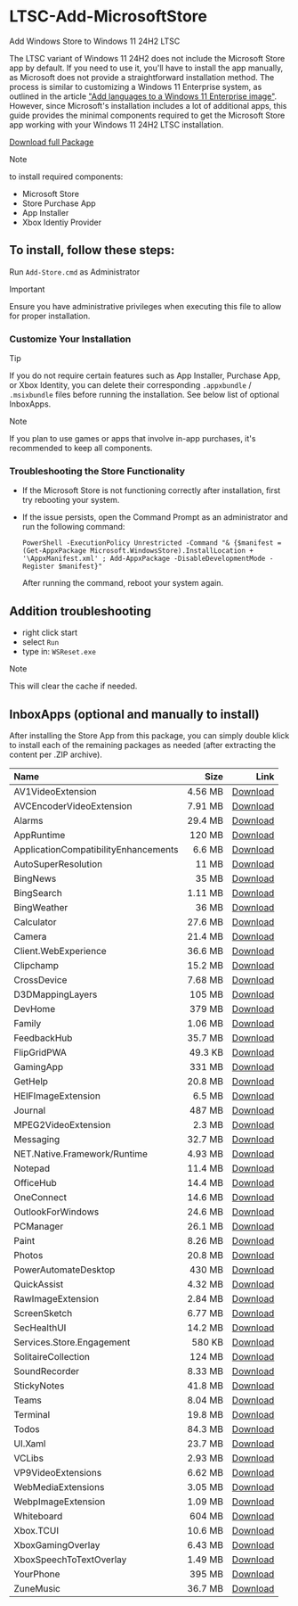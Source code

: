 # LTSC-Add-MicrosoftStore
Add Windows Store to Windows 11 24H2 LTSC

The LTSC variant of Windows 11 24H2 does not include the Microsoft Store app by default. If you need to use it, you'll have to install the app manually, as Microsoft does not provide a straightforward installation method. The process is similar to customizing a Windows 11 Enterprise system, as outlined in the article ["Add languages to a Windows 11 Enterprise image"](https://learn.microsoft.com/en-us/azure/virtual-desktop/windows-11-language-packs). However, since Microsoft's installation includes a lot of additional apps, this guide provides the minimal components required to get the Microsoft Store app working with your Windows 11 24H2 LTSC installation.

[Download full Package](https://github.com/minihub/LTSC-Add-MicrosoftStore/releases/download/LTSC-Add-MicrosoftStore-24H2/LTSC-Add-MicrosoftStore-24H2.zip)

> [!NOTE]
> to install required components:
> - Microsoft Store
> - Store Purchase App
> - App Installer
> - Xbox Identiy Provider

## To install, follow these steps:
Run `Add-Store.cmd` as Administrator
> [!IMPORTANT]
> Ensure you have administrative privileges when executing this file to allow for proper installation.

### Customize Your Installation
> [!TIP]
> If you do not require certain features such as App Installer, Purchase App, or Xbox Identity, you can delete their corresponding `.appxbundle` / `.msixbundle` files before running the installation. See below list of optional InboxApps.

> [!NOTE]
> If you plan to use games or apps that involve in-app purchases, it's recommended to keep all components.

### Troubleshooting the Store Functionality
- If the Microsoft Store is not functioning correctly after installation, first try rebooting your system.

- If the issue persists, open the Command Prompt as an administrator and run the following command:

  ```PowerShell -ExecutionPolicy Unrestricted -Command "& {$manifest = (Get-AppxPackage Microsoft.WindowsStore).InstallLocation + '\AppxManifest.xml' ; Add-AppxPackage -DisableDevelopmentMode -Register $manifest}"```   

  After running the command, reboot your system again.

## Addition troubleshooting    
- right click start  
- select `Run`
- type in: `WSReset.exe`

> [!NOTE]
> This will clear the cache if needed.  

## InboxApps (optional and manually to install)

After installing the Store App from this package, you can simply double klick to install each of the remaining packages as needed (after extracting the content per .ZIP archive).

|Name|Size|Link|
|:---|---:|---:|
|AV1VideoExtension|4.56 MB|[Download](https://github.com/minihub/LTSC-Add-MicrosoftStore/releases/download/LTSC-Add-MicrosoftStore-24H2/Microsoft.AV1VideoExtension.zip)|
|AVCEncoderVideoExtension|7.91 MB|[Download](https://github.com/minihub/LTSC-Add-MicrosoftStore/releases/download/LTSC-Add-MicrosoftStore-24H2/Microsoft.AVCEncoderVideoExtension.zip)|
|Alarms|29.4 MB|[Download](https://github.com/minihub/LTSC-Add-MicrosoftStore/releases/download/LTSC-Add-MicrosoftStore-24H2/Microsoft.WindowsAlarms.zip)|
|AppRuntime|120 MB|[Download](https://github.com/minihub/LTSC-Add-MicrosoftStore/releases/download/LTSC-Add-MicrosoftStore-24H2/Microsoft.WindowsAppRuntime.zip)|
|ApplicationCompatibilityEnhancements|6.6 MB|[Download](https://github.com/minihub/LTSC-Add-MicrosoftStore/releases/download/LTSC-Add-MicrosoftStore-24H2/Microsoft.ApplicationCompatibilityEnhancements.zip)|
|AutoSuperResolution|11 MB|[Download](https://github.com/minihub/LTSC-Add-MicrosoftStore/releases/download/LTSC-Add-MicrosoftStore-24H2/Microsoft.AutoSuperResolution.zip)|
|BingNews|35 MB|[Download](https://github.com/minihub/LTSC-Add-MicrosoftStore/releases/download/LTSC-Add-MicrosoftStore-24H2/Microsoft.BingNews.zip)|
|BingSearch|1.11 MB|[Download](https://github.com/minihub/LTSC-Add-MicrosoftStore/releases/download/LTSC-Add-MicrosoftStore-24H2/Microsoft.BingSearch.zip)|
|BingWeather|36 MB|[Download](https://github.com/minihub/LTSC-Add-MicrosoftStore/releases/download/LTSC-Add-MicrosoftStore-24H2/Microsoft.BingWeather.zip)|
|Calculator|27.6 MB|[Download](https://github.com/minihub/LTSC-Add-MicrosoftStore/releases/download/LTSC-Add-MicrosoftStore-24H2/Microsoft.WindowsCalculator.zip)|
|Camera|21.4 MB|[Download](https://github.com/minihub/LTSC-Add-MicrosoftStore/releases/download/LTSC-Add-MicrosoftStore-24H2/Microsoft.WindowsCamera.zip)|
|Client.WebExperience|36.6 MB|[Download](https://github.com/minihub/LTSC-Add-MicrosoftStore/releases/download/LTSC-Add-MicrosoftStore-24H2/MicrosoftWindows.Client.WebExperience.zip)|
|Clipchamp|15.2 MB|[Download](https://github.com/minihub/LTSC-Add-MicrosoftStore/releases/download/LTSC-Add-MicrosoftStore-24H2/Clipchamp.Clipchamp.zip)|
|CrossDevice|7.68 MB|[Download](https://github.com/minihub/LTSC-Add-MicrosoftStore/releases/download/LTSC-Add-MicrosoftStore-24H2/MicrosoftWindows.CrossDevice.zip)|
|D3DMappingLayers|105 MB|[Download](https://github.com/minihub/LTSC-Add-MicrosoftStore/releases/download/LTSC-Add-MicrosoftStore-24H2/Microsoft.D3DMappingLayers.zip)|
|DevHome|379 MB|[Download](https://github.com/minihub/LTSC-Add-MicrosoftStore/releases/download/LTSC-Add-MicrosoftStore-24H2/DevHome.zip)|
|Family|1.06 MB|[Download](https://github.com/minihub/LTSC-Add-MicrosoftStore/releases/download/LTSC-Add-MicrosoftStore-24H2/MicrosoftCorporationII.MicrosoftFamily.zip)|
|FeedbackHub|35.7 MB|[Download](https://github.com/minihub/LTSC-Add-MicrosoftStore/releases/download/LTSC-Add-MicrosoftStore-24H2/Microsoft.WindowsFeedbackHub.zip)|
|FlipGridPWA|49.3 KB|[Download](https://github.com/minihub/LTSC-Add-MicrosoftStore/releases/download/LTSC-Add-MicrosoftStore-24H2/FlipGridPWA.zip)|
|GamingApp|331 MB|[Download](https://github.com/minihub/LTSC-Add-MicrosoftStore/releases/download/LTSC-Add-MicrosoftStore-24H2/Microsoft.GamingApp.zip)|
|GetHelp|20.8 MB|[Download](https://github.com/minihub/LTSC-Add-MicrosoftStore/releases/download/LTSC-Add-MicrosoftStore-24H2/Microsoft.GetHelp.zip)|
|HEIFImageExtension|6.5 MB|[Download](https://github.com/minihub/LTSC-Add-MicrosoftStore/releases/download/LTSC-Add-MicrosoftStore-24H2/Microsoft.HEIFImageExtension.zip)|
|Journal|487 MB|[Download](https://github.com/minihub/LTSC-Add-MicrosoftStore/releases/download/LTSC-Add-MicrosoftStore-24H2/Microsoft.MicrosoftJournal.zip)|
|MPEG2VideoExtension|2.3 MB|[Download](https://github.com/minihub/LTSC-Add-MicrosoftStore/releases/download/LTSC-Add-MicrosoftStore-24H2/Microsoft.MPEG2VideoExtension.zip)|
|Messaging|32.7 MB|[Download](https://github.com/minihub/LTSC-Add-MicrosoftStore/releases/download/LTSC-Add-MicrosoftStore-24H2/Microsoft.Messaging.zip)|
|NET.Native.Framework/Runtime|4.93 MB|[Download](https://github.com/minihub/LTSC-Add-MicrosoftStore/releases/download/LTSC-Add-MicrosoftStore-24H2/Microsoft.NET.Native.zip)|
|Notepad|11.4 MB|[Download](https://github.com/minihub/LTSC-Add-MicrosoftStore/releases/download/LTSC-Add-MicrosoftStore-24H2/Microsoft.WindowsNotepad.zip)|
|OfficeHub|14.4 MB|[Download](https://github.com/minihub/LTSC-Add-MicrosoftStore/releases/download/LTSC-Add-MicrosoftStore-24H2/Microsoft.MicrosoftOfficeHub.zip)|
|OneConnect|14.6 MB|[Download](https://github.com/minihub/LTSC-Add-MicrosoftStore/releases/download/LTSC-Add-MicrosoftStore-24H2/Microsoft.OneConnect.zip)|
|OutlookForWindows|24.6 MB|[Download](https://github.com/minihub/LTSC-Add-MicrosoftStore/releases/download/LTSC-Add-MicrosoftStore-24H2/Microsoft.OutlookForWindows.zip)|
|PCManager|26.1 MB|[Download](https://github.com/minihub/LTSC-Add-MicrosoftStore/releases/download/LTSC-Add-MicrosoftStore-24H2/Microsoft.MicrosoftPCManager.zip)|
|Paint|8.26 MB|[Download](https://github.com/minihub/LTSC-Add-MicrosoftStore/releases/download/LTSC-Add-MicrosoftStore-24H2/Microsoft.Paint.zip)|
|Photos|20.8 MB|[Download](https://github.com/minihub/LTSC-Add-MicrosoftStore/releases/download/LTSC-Add-MicrosoftStore-24H2/Microsoft.Windows.Photos.zip)|
|PowerAutomateDesktop|430 MB|[Download](https://github.com/minihub/LTSC-Add-MicrosoftStore/releases/download/LTSC-Add-MicrosoftStore-24H2/Microsoft.PowerAutomateDesktop.zip)|
|QuickAssist|4.32 MB|[Download](https://github.com/minihub/LTSC-Add-MicrosoftStore/releases/download/LTSC-Add-MicrosoftStore-24H2/MicrosoftCorporationII.QuickAssist.zip)|
|RawImageExtension|2.84 MB|[Download](https://github.com/minihub/LTSC-Add-MicrosoftStore/releases/download/LTSC-Add-MicrosoftStore-24H2/Microsoft.RawImageExtension.zip)|
|ScreenSketch|6.77 MB|[Download](https://github.com/minihub/LTSC-Add-MicrosoftStore/releases/download/LTSC-Add-MicrosoftStore-24H2/Microsoft.ScreenSketch.zip)|
|SecHealthUI|14.2 MB|[Download](https://github.com/minihub/LTSC-Add-MicrosoftStore/releases/download/LTSC-Add-MicrosoftStore-24H2/Microsoft.SecHealthUI.zip)|
|Services.Store.Engagement|580 KB|[Download](https://github.com/minihub/LTSC-Add-MicrosoftStore/releases/download/LTSC-Add-MicrosoftStore-24H2/Microsoft.Services.Store.Engagement.zip)|
|SolitaireCollection|124 MB|[Download](https://github.com/minihub/LTSC-Add-MicrosoftStore/releases/download/LTSC-Add-MicrosoftStore-24H2/Microsoft.MicrosoftSolitaireCollection.zip)|
|SoundRecorder|8.33 MB|[Download](https://github.com/minihub/LTSC-Add-MicrosoftStore/releases/download/LTSC-Add-MicrosoftStore-24H2/Microsoft.WindowsSoundRecorder.zip)|
|StickyNotes|41.8 MB|[Download](https://github.com/minihub/LTSC-Add-MicrosoftStore/releases/download/LTSC-Add-MicrosoftStore-24H2/Microsoft.MicrosoftStickyNotes.zip)|
|Teams|8.04 MB|[Download](https://github.com/minihub/LTSC-Add-MicrosoftStore/releases/download/LTSC-Add-MicrosoftStore-24H2/MSTeams.zip)|
|Terminal|19.8 MB|[Download](https://github.com/minihub/LTSC-Add-MicrosoftStore/releases/download/LTSC-Add-MicrosoftStore-24H2/Microsoft.WindowsTerminal.zip)|
|Todos|84.3 MB|[Download](https://github.com/minihub/LTSC-Add-MicrosoftStore/releases/download/LTSC-Add-MicrosoftStore-24H2/Microsoft.Todos.zip)|
|UI.Xaml|23.7 MB|[Download](https://github.com/minihub/LTSC-Add-MicrosoftStore/releases/download/LTSC-Add-MicrosoftStore-24H2/Microsoft.UI.Xaml.zip)|
|VCLibs|2.93 MB|[Download](https://github.com/minihub/LTSC-Add-MicrosoftStore/releases/download/LTSC-Add-MicrosoftStore-24H2/Microsoft.VCLibs.zip)|
|VP9VideoExtensions|6.62 MB|[Download](https://github.com/minihub/LTSC-Add-MicrosoftStore/releases/download/LTSC-Add-MicrosoftStore-24H2/Microsoft.VP9VideoExtensions.zip)|
|WebMediaExtensions|3.05 MB|[Download](https://github.com/minihub/LTSC-Add-MicrosoftStore/releases/download/LTSC-Add-MicrosoftStore-24H2/Microsoft.WebMediaExtensions.zip)|
|WebpImageExtension|1.09 MB|[Download](https://github.com/minihub/LTSC-Add-MicrosoftStore/releases/download/LTSC-Add-MicrosoftStore-24H2/Microsoft.WebpImageExtension.zip)|
|Whiteboard|604 MB|[Download](https://github.com/minihub/LTSC-Add-MicrosoftStore/releases/download/LTSC-Add-MicrosoftStore-24H2/Microsoft.Whiteboard.zip)|
|Xbox.TCUI|10.6 MB|[Download](https://github.com/minihub/LTSC-Add-MicrosoftStore/releases/download/LTSC-Add-MicrosoftStore-24H2/Microsoft.Xbox.TCUI.zip)|
|XboxGamingOverlay|6.43 MB|[Download](https://github.com/minihub/LTSC-Add-MicrosoftStore/releases/download/LTSC-Add-MicrosoftStore-24H2/Microsoft.XboxGamingOverlay.zip)|
|XboxSpeechToTextOverlay|1.49 MB|[Download](https://github.com/minihub/LTSC-Add-MicrosoftStore/releases/download/LTSC-Add-MicrosoftStore-24H2/Microsoft.XboxSpeechToTextOverlay.zip)|
|YourPhone|395 MB|[Download](https://github.com/minihub/LTSC-Add-MicrosoftStore/releases/download/LTSC-Add-MicrosoftStore-24H2/Microsoft.YourPhone.zip)|
|ZuneMusic|36.7 MB|[Download](https://github.com/minihub/LTSC-Add-MicrosoftStore/releases/download/LTSC-Add-MicrosoftStore-24H2/Microsoft.ZuneMusic.zip)|
